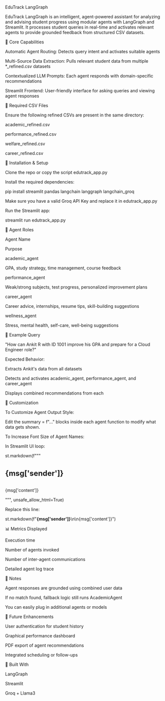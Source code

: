 EduTrack LangGraph

EduTrack LangGraph is an intelligent, agent-powered assistant for analyzing and advising student progress using modular agents with LangGraph and Streamlit. It processes student queries in real-time and activates relevant agents to provide grounded feedback from structured CSV datasets.

🧠 Core Capabilities

Automatic Agent Routing: Detects query intent and activates suitable agents

Multi-Source Data Extraction: Pulls relevant student data from multiple *_refined.csv datasets

Contextualized LLM Prompts: Each agent responds with domain-specific recommendations

Streamlit Frontend: User-friendly interface for asking queries and viewing agent responses

📂 Required CSV Files

Ensure the following refined CSVs are present in the same directory:

academic_refined.csv

performance_refined.csv

welfare_refined.csv

career_refined.csv

🔧 Installation & Setup

Clone the repo or copy the script edutrack_app.py

Install the required dependencies:

pip install streamlit pandas langchain langgraph langchain_groq

Make sure you have a valid Groq API Key and replace it in edutrack_app.py

Run the Streamlit app:

streamlit run edutrack_app.py

🤖 Agent Roles

Agent Name

Purpose

academic_agent

GPA, study strategy, time management, course feedback

performance_agent

Weak/strong subjects, test progress, personalized improvement plans

career_agent

Career advice, internships, resume tips, skill-building suggestions

wellness_agent

Stress, mental health, self-care, well-being suggestions

💬 Example Query

"How can Ankit R with ID 1001 improve his GPA and prepare for a Cloud Engineer role?"

Expected Behavior:

Extracts Ankit's data from all datasets

Detects and activates academic_agent, performance_agent, and career_agent

Displays combined recommendations from each

🎨 Customization

To Customize Agent Output Style:

Edit the summary = f"..." blocks inside each agent function to modify what data gets shown.

To Increase Font Size of Agent Names:

In Streamlit UI loop:

st.markdown(f"""<h4 style='font-size:24px;'>{msg['sender']}</h4><p>{msg['content']}</p>""", unsafe_allow_html=True)

Replace this line:

st.markdown(f"**{msg['sender']}**\n\n{msg['content']}")

📊 Metrics Displayed

Execution time

Number of agents invoked

Number of inter-agent communications

Detailed agent log trace

📌 Notes

Agent responses are grounded using combined user data

If no match found, fallback logic still runs AcademicAgent

You can easily plug in additional agents or models

🔮 Future Enhancements

User authentication for student history

Graphical performance dashboard

PDF export of agent recommendations

Integrated scheduling or follow-ups

🧠 Built With

LangGraph

Streamlit

Groq + Llama3
